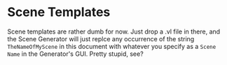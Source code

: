 # Scene Templates

Scene templates are rather dumb for now. Just drop a .vl file in there, and the Scene Generator will just replce any occurrence of the string `TheNameOfMyScene` in this document with whatever you specify as a `Scene Name` in the Generator's GUI. Pretty stupid, see?
